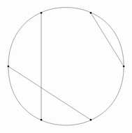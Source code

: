 <svg height='271.236pt' version='1.1' viewBox='13.0617 -271.231 201.646 271.236' width='201.646pt' xmlns='http://www.w3.org/2000/svg' xmlns:xlink='http://www.w3.org/1999/xlink'>
<g id='page1'>
<path d='M213.098 -135.613C213.098 -271.031 14.6719 -271.031 14.6719 -135.613' fill='none' stroke='#000000' stroke-width='0.399994'/>
<path d='M14.6719 -135.613C14.6719 -0.195 213.098 -0.195 213.098 -135.613' fill='none' stroke='#000000' stroke-width='0.399994'/>
<path d='M15.9062 -134.809L155.172 -44.2891' fill='none' stroke='#000000' stroke-width='0.399994'/>
<path d='M71.3633 -226.273V-44.957' fill='none' stroke='#000000' stroke-width='0.399994'/>
<path d='M212.328 -136.867L157.176 -226.488' fill='none' stroke='#000000' stroke-width='0.399994'/>
<path d='M72.7734 -227.742C72.7734 -228.519 72.1406 -229.148 71.3633 -229.148C70.5859 -229.148 69.9531 -228.519 69.9531 -227.742C69.9531 -226.965 70.5859 -226.332 71.3633 -226.332C72.1406 -226.332 72.7734 -226.965 72.7734 -227.742Z'/>
<path d='M72.7734 -227.742C72.7734 -228.519 72.1406 -229.148 71.3633 -229.148C70.5859 -229.148 69.9531 -228.519 69.9531 -227.742C69.9531 -226.965 70.5859 -226.332 71.3633 -226.332C72.1406 -226.332 72.7734 -226.965 72.7734 -227.742Z' fill='none' stroke='#000000' stroke-miterlimit='10.0375' stroke-width='0.399994'/>
<path d='M16.0781 -135.613C16.0781 -136.391 15.4492 -137.023 14.6719 -137.023C13.8906 -137.023 13.2617 -136.391 13.2617 -135.613C13.2617 -134.836 13.8906 -134.207 14.6719 -134.207C15.4492 -134.207 16.0781 -134.836 16.0781 -135.613Z'/>
<path d='M16.0781 -135.613C16.0781 -136.391 15.4492 -137.023 14.6719 -137.023C13.8906 -137.023 13.2617 -136.391 13.2617 -135.613C13.2617 -134.836 13.8906 -134.207 14.6719 -134.207C15.4492 -134.207 16.0781 -134.836 16.0781 -135.613Z' fill='none' stroke='#000000' stroke-miterlimit='10.0375' stroke-width='0.399994'/>
<path d='M72.7734 -43.4883C72.7734 -44.2656 72.1406 -44.8945 71.3633 -44.8945C70.5859 -44.8945 69.9531 -44.2656 69.9531 -43.4883C69.9531 -42.707 70.5859 -42.0781 71.3633 -42.0781C72.1406 -42.0781 72.7734 -42.707 72.7734 -43.4883Z'/>
<path d='M72.7734 -43.4883C72.7734 -44.2656 72.1406 -44.8945 71.3633 -44.8945C70.5859 -44.8945 69.9531 -44.2656 69.9531 -43.4883C69.9531 -42.707 70.5859 -42.0781 71.3633 -42.0781C72.1406 -42.0781 72.7734 -42.707 72.7734 -43.4883Z' fill='none' stroke='#000000' stroke-miterlimit='10.0375' stroke-width='0.399994'/>
<path d='M157.812 -43.4883C157.812 -44.2656 157.184 -44.8945 156.406 -44.8945C155.625 -44.8945 154.996 -44.2656 154.996 -43.4883C154.996 -42.707 155.625 -42.0781 156.406 -42.0781C157.184 -42.0781 157.812 -42.707 157.812 -43.4883Z'/>
<path d='M157.812 -43.4883C157.812 -44.2656 157.184 -44.8945 156.406 -44.8945C155.625 -44.8945 154.996 -44.2656 154.996 -43.4883C154.996 -42.707 155.625 -42.0781 156.406 -42.0781C157.184 -42.0781 157.812 -42.707 157.812 -43.4883Z' fill='none' stroke='#000000' stroke-miterlimit='10.0375' stroke-width='0.399994'/>
<path d='M214.508 -135.613C214.508 -136.391 213.875 -137.023 213.098 -137.023S211.688 -136.391 211.688 -135.613C211.688 -134.836 212.321 -134.207 213.098 -134.207S214.508 -134.836 214.508 -135.613Z'/>
<path d='M214.508 -135.613C214.508 -136.391 213.875 -137.023 213.098 -137.023S211.688 -136.391 211.688 -135.613C211.688 -134.836 212.321 -134.207 213.098 -134.207S214.508 -134.836 214.508 -135.613Z' fill='none' stroke='#000000' stroke-miterlimit='10.0375' stroke-width='0.399994'/>
<path d='M157.812 -227.742C157.812 -228.519 157.184 -229.148 156.406 -229.148C155.625 -229.148 154.996 -228.519 154.996 -227.742C154.996 -226.965 155.625 -226.332 156.406 -226.332C157.184 -226.332 157.812 -226.965 157.812 -227.742Z'/>
<path d='M157.812 -227.742C157.812 -228.519 157.184 -229.148 156.406 -229.148C155.625 -229.148 154.996 -228.519 154.996 -227.742C154.996 -226.965 155.625 -226.332 156.406 -226.332C157.184 -226.332 157.812 -226.965 157.812 -227.742Z' fill='none' stroke='#000000' stroke-miterlimit='10.0375' stroke-width='0.399994'/>
</g>
</svg>